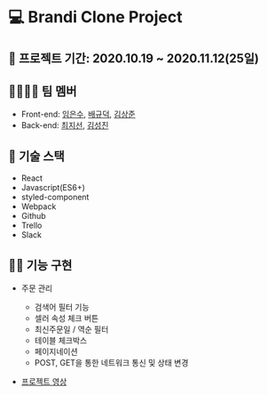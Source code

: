 # 💻 Brandi Clone Project

## 📅 프로젝트 기간: 2020.10.19 ~ 2020.11.12(25일)

## 👩‍💻👨‍💻 팀 멤버
* Front-end: [임은수](https://velog.io/@limes), [배규덕](https://velog.io/@mandarinduk), [김상준](https://velog.io/@realryankim)
* Back-end: [최지선](https://velog.io/@wltjs10645), [김성진](https://velog.io/@kimsj5259)

## 🎵 기술 스택
* React 
* Javascript(ES6+)
* styled-component
* Webpack
* Github
* Trello
* Slack

## 🤹‍♀️ 기능 구현
* 주문 관리
  * 검색어 필터 기능
  * 셀러 속성 체크 버튼
  * 최신주문일 / 역순 필터
  * 테이블 체크박스
  * 페이지네이션
  * POST, GET을 통한 네트워크 통신 및 상태 변경

* [프로젝트 영상](https://youtu.be/kSk97ydLf-w)

